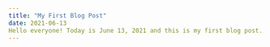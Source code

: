 ```yaml
---
title: "My First Blog Post"
date: 2021-06-13
Hello everyone! Today is June 13, 2021 and this is my first blog post.
---
```

